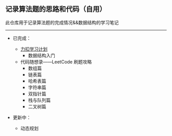 ##  记录算法题的思路和代码（自用）
此仓库用于记录算法题的完成情况&&数据结构的学习笔记
***
* 已完成：   
  * [力扣学习计划](https://leetcode-cn.com/study-plan/)
      * 数据结构入门
  * 代码随想录——LeetCode 刷题攻略
      * 数组篇
      * 链表篇
      * 哈希表篇
      * 字符串篇
      * 双指针篇
      * 栈与队列篇
      * 二叉树篇
    
* 更新中：   
  * 动态规划